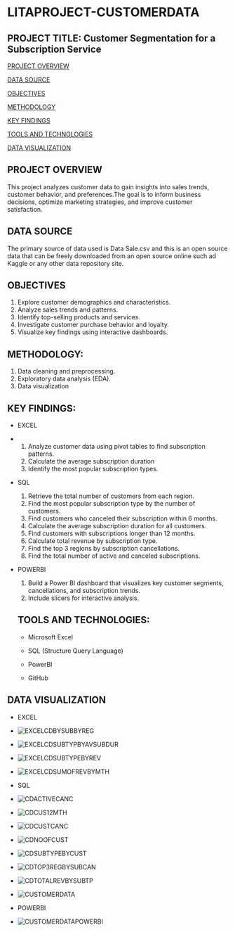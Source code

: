 # LITAPROJECT-CUSTOMERDATA

## PROJECT TITLE: Customer Segmentation for a Subscription Service

[PROJECT OVERVIEW](#project_overview)

[DATA SOURCE](#data_source)

[OBJECTIVES](#objectives)

[METHODOLOGY](methodology)

[KEY FINDINGS](#key_findings)

[TOOLS AND TECHNOLOGIES](tools_and_technologies)

[DATA VISUALIZATION](#data_visualization)

## PROJECT OVERVIEW
This project analyzes customer data to gain insights into sales trends, customer behavior, and preferences.The goal is to inform business decisions, optimize marketing strategies, and improve customer satisfaction.


## DATA SOURCE
The primary source of data used is Data Sale.csv and this is an open source data that can be freely downloaded from an open source online such ad Kaggle or any other data repository site.

## OBJECTIVES
1. Explore customer demographics and characteristics.
2. Analyze sales trends and patterns.
3. Identify top-selling products and services.
4. Investigate customer purchase behavior and loyalty.
5. Visualize key findings using interactive dashboards.

## METHODOLOGY:

1. Data cleaning and preprocessing.
2. Exploratory data analysis (EDA).
3. Data visualization 

## KEY FINDINGS:

- EXCEL
- 1. Analyze customer data using pivot tables to find subscription patterns.
  2. Calculate the average subscription duration
  3. Identify the most popular subscription types.

- SQL
  1. Retrieve the total number of customers from each region.
  2. Find the most popular subscription type by the number of customers.
  3. Find customers who canceled their subscription within 6 months.
  4. Calculate the average subscription duration for all customers.
  5. Find customers with subscriptions longer than 12 months.
  6. Calculate total revenue by subscription type.
  7. Find the top 3 regions by subscription cancellations.
  8. Find the total number of active and canceled subscriptions.
 
- POWERBI

  1. Build a Power BI dashboard that visualizes key customer segments, cancellations, and subscription trends.
  2. Include slicers for interactive analysis.
 
  ## TOOLS AND TECHNOLOGIES:

  - Microsoft Excel
    
  - SQL (Structure Query Language)
    
  - PowerBI
 
  - GitHub

## DATA VISUALIZATION

- EXCEL 

- ![EXCELCDBYSUBBYREG](https://github.com/user-attachments/assets/13a91f9a-163c-4ab2-b701-e6e5c8611ebc)

- ![EXCELCDSUBTYPBYAVSUBDUR](https://github.com/user-attachments/assets/a5ab6bb6-b14c-43f9-b973-6358993212f0)

- ![EXCELCDSUBTYPEBYREV](https://github.com/user-attachments/assets/be4f13c9-f808-4632-97ca-cdcd1255e232)

- ![EXCELCDSUMOFREVBYMTH](https://github.com/user-attachments/assets/4d0722e0-ca8e-4780-adcb-423de0377b70)


-  SQL

-  ![CDACTIVECANC](https://github.com/user-attachments/assets/5cc8667d-3803-48f9-b332-2a1b48ab3852)

-  ![CDCUS12MTH](https://github.com/user-attachments/assets/8835786c-006b-47cd-a9ae-8a07499a71b5)

-  ![CDCUSTCANC](https://github.com/user-attachments/assets/088a0d6f-4684-405f-9aec-e8108eeab2b7)

-  ![CDNOOFCUST](https://github.com/user-attachments/assets/a0a2e7af-e8d7-4e16-a8c3-94660d45c2bf)

-  ![CDSUBTYPEBYCUST](https://github.com/user-attachments/assets/04c521c4-dae1-4e87-8095-cf95ffe92001)

-  ![CDTOP3REGBYSUBCAN](https://github.com/user-attachments/assets/880defd9-5115-4d8b-8fc9-771736e856ce)

-  ![CDTOTALREVBYSUBTP](https://github.com/user-attachments/assets/8f8e07f0-7271-4678-aa13-1bab335ae235)

-  ![CUSTOMERDATA](https://github.com/user-attachments/assets/0d0d88c8-36fc-493f-85a4-ac8b82dc8bbc)

-  POWERBI

-  ![CUSTOMERDATAPOWERBI](https://github.com/user-attachments/assets/514d677f-e7da-403f-9701-ea5d61767f8a)



















